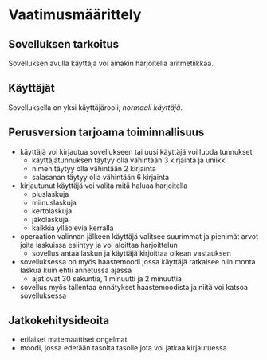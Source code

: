 # Vaatimusmäärittely

## Sovelluksen tarkoitus

Sovelluksen avulla käyttäjä voi ainakin harjoitella aritmetiikkaa.

## Käyttäjät

Sovelluksella on yksi käyttäjärooli, _normaali käyttäjä_.

## Perusversion tarjoama toiminnallisuus

- käyttäjä voi kirjautua sovellukseen tai uusi käyttäjä voi luoda tunnukset
    - käyttäjätunnuksen täytyy olla vähintään 3 kirjainta ja uniikki
    - nimen täytyy olla vähintään 2 kirjainta
    - salasanan täytyy olla vähintään 6 kirjainta
- kirjautunut käyttäjä voi valita mitä haluaa harjoitella
    - pluslaskuja
    - miinuslaskuja
    - kertolaskuja
    - jakolaskuja
    - kaikkia ylläolevia kerralla
- operaation valinnan jälkeen käyttäjä valitsee suurimmat ja pienimät arvot joita laskuissa esiintyy ja voi aloittaa harjoittelun
    - sovellus antaa laskun ja käyttäjä kirjoittaa oikean vastauksen
- sovelluksessa on myös haastemoodi jossa käyttäjä ratkaisee niin monta laskua kuin ehtii annetussa ajassa
    - ajat ovat 30 sekuntia, 1 minuutti ja 2 minuuttia
- sovellus myös tallentaa ennätykset haastemoodista ja niitä voi katsoa sovelluksessa

## Jatkokehitysideoita

- erilaiset matemaattiset ongelmat
- moodi, jossa edetään tasolta tasolle jota voi jatkaa kirjautuessa
